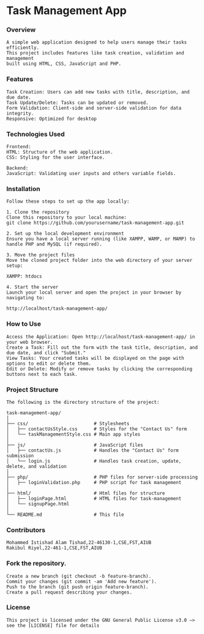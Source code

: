 # Task Management App

### Overview
    A simple web application designed to help users manage their tasks efficiently. 
    This project includes features like task creation, validation and management 
    built using HTML, CSS, JavaScript and PHP.

### Features
    Task Creation: Users can add new tasks with title, description, and due date.
    Task Update/Delete: Tasks can be updated or removed.
    Form Validation: Client-side and server-side validation for data integrity.
    Responsive: Optimized for desktop

### Technologies Used
    Frontend:
    HTML: Structure of the web application.
    CSS: Styling for the user interface.

    Backend:
    JavaScript: Validating user inputs and others variable fields.

### Installation

    Follow these steps to set up the app locally:

    1. Clone the repository
    Clone this repository to your local machine:
    git clone https://github.com/yourusername/task-management-app.git

    2. Set up the local development environment
    Ensure you have a local server running (like XAMPP, WAMP, or MAMP) to handle PHP and MySQL (if required).

    3. Move the project files
    Move the cloned project folder into the web directory of your server setup:

    XAMPP: htdocs

    4. Start the server
    Launch your local server and open the project in your browser by navigating to:

    http://localhost/task-management-app/

### How to Use
    Access the Application: Open http://localhost/task-management-app/ in your web browser.
    Create a Task: Fill out the form with the task title, description, and due date, and click "Submit."
    View Tasks: Your created tasks will be displayed on the page with options to edit or delete them.
    Edit or Delete: Modify or remove tasks by clicking the corresponding buttons next to each task.

### Project Structure
    The following is the directory structure of the project:

    task-management-app/
    │
    ├── css/                        # Stylesheets
    │   ├── contactUsStyle.css      # Styles for the "Contact Us" form
    │   └── taskManagementStyle.css # Main app styles
    │
    ├── js/                         # JavaScript files
    │   ├── contactUs.js            # Handles the "Contact Us" form submission
    │   └── login.js                # Handles task creation, update, delete, and validation
    │
    ├── php/                        # PHP files for server-side processing
    │   ├── loginValidation.php     # PHP script for task management
    │
    ├── html/                       # Html files for structure
    │   ├── loginPage.html          # HTML files for task-management
    │   └── signupPage.html
    │
    └── README.md                   # This file

### Contributors
    Mohammed Istishad Alam Tishad,22-46130-1,CSE,FST,AIUB
    Rakibul Riyel,22-461-1,CSE,FST,AIUB

### Fork the repository.
    Create a new branch (git checkout -b feature-branch).
    Commit your changes (git commit -am 'Add new feature').
    Push to the branch (git push origin feature-branch).
    Create a pull request describing your changes.

### License
    This project is licensed under the GNU General Public License v3.0 –> see the [LICENSE] file for details